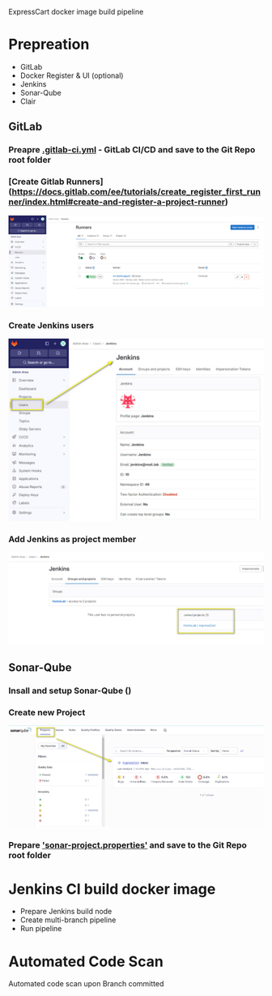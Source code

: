 ExpressCart docker image build pipeline

# Prepreation
- GitLab
- Docker Register & UI (optional)
- Jenkins
- Sonar-Qube
- Clair

## GitLab

### Preapre [.gitlab-ci.yml](./.gitlab-ci.yml) - GitLab CI/CD and save to the Git Repo root folder

### [Create Gitlab Runners] (https://docs.gitlab.com/ee/tutorials/create_register_first_runner/index.html#create-and-register-a-project-runner)
![Runner](../infra/_screen/gitlab_create_runners.jpg)

### Create Jenkins users
![jenkins users](../infra/_screen/gitlab_create_jenkins.jpg)

### Add Jenkins as project member
![Assign to group](../infra/_screen/gitlab_assign_jenkins.jpg)


## Sonar-Qube

### Insall and setup Sonar-Qube ()

### Create new Project
![Create project](../infra/_screen/sonarqube_create_project.jpg)

### Prepare ['sonar-project.properties'](./sonar-project.properties) and save to the Git Repo root folder

# Jenkins CI build docker image

- Prepare Jenkins build node
- Create multi-branch pipeline
- Run pipeline

# Automated Code Scan
Automated code scan upon Branch committed

